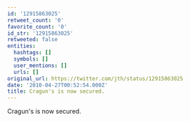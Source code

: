 ```yaml
---
id: '12915863025'
retweet_count: '0'
favorite_count: '0'
id_str: '12915863025'
retweeted: false
entities:
  hashtags: []
  symbols: []
  user_mentions: []
  urls: []
original_url: https://twitter.com/jth/status/12915863025
date: '2010-04-27T00:52:54.000Z'
title: Cragun's is now secured.
---
```


Cragun's is now secured.